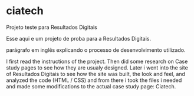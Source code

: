 ciatech
=======

Projeto teste para Resultados Digitais

Esse aqui e um projeto de proba para a Resultados Digitais.

parágrafo em inglês explicando o processo de desenvolvimento utilizado.

I first read the instructions of the project. Then did some research on Case study pages to see how they are usualy designed. Later i went into the site of Resultados Digitais to see how the site was built, the look and feel, and analyzed the code (HTML / CSS) and from there i took the files i needed and made some modifications to the actual case study page: Ciatech.
